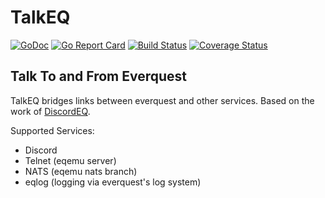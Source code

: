 # TalkEQ

[![GoDoc](https://godoc.org/github.com/xackery/talkeq?status.svg)](https://godoc.org/github.com/xackery/talkeq) [![Go Report Card](https://goreportcard.com/badge/github.com/xackery/talkeq)](https://goreportcard.com/report/github.com/xackery/talkeq) [![Build Status](https://travis-ci.org/xackery/talkeq.svg)](https://travis-ci.org/Xackery/talkeq.svg?branch=master) [![Coverage Status](https://coveralls.io/repos/github/xackery/talkeq/badge.svg?branch=master)](https://coveralls.io/github/xackery/talkeq?branch=master)

## Talk To and From Everquest

TalkEQ bridges links between everquest and other services. Based on the work of [DiscordEQ](https://github.com/xackery/discordeq).

Supported Services:

* Discord
* Telnet (eqemu server)
* NATS (eqemu nats branch)
* eqlog (logging via everquest's log system)
